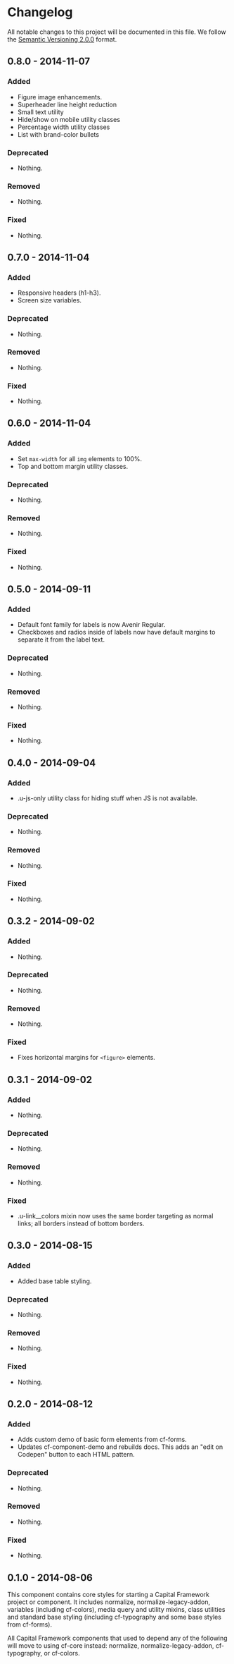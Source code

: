 # Changelog

All notable changes to this project will be documented in this file.
We follow the [Semantic Versioning 2.0.0](http://semver.org/) format.

## 0.8.0 - 2014-11-07

### Added
- Figure image enhancements.
- Superheader line height reduction
- Small text utility
- Hide/show on mobile utility classes
- Percentage width utility classes
- List with brand-color bullets

### Deprecated
- Nothing.

### Removed
- Nothing.

### Fixed
- Nothing.

## 0.7.0 - 2014-11-04

### Added
- Responsive headers (h1-h3).
- Screen size variables.

### Deprecated
- Nothing.

### Removed
- Nothing.

### Fixed
- Nothing.

## 0.6.0 - 2014-11-04

### Added
- Set `max-width` for all `img` elements to 100%.
- Top and bottom margin utility classes.

### Deprecated
- Nothing.

### Removed
- Nothing.

### Fixed
- Nothing.


## 0.5.0 - 2014-09-11

### Added
- Default font family for labels is now Avenir Regular.
- Checkboxes and radios inside of labels now have default margins to separate
  it from the label text.

### Deprecated
- Nothing.

### Removed
- Nothing.

### Fixed
- Nothing.


## 0.4.0 - 2014-09-04

### Added
- .u-js-only utility class for hiding stuff when JS is not available.

### Deprecated
- Nothing.

### Removed
- Nothing.

### Fixed
- Nothing.


## 0.3.2 - 2014-09-02

### Added
- Nothing.

### Deprecated
- Nothing.

### Removed
- Nothing.

### Fixed
- Fixes horizontal margins for `<figure>` elements.


## 0.3.1 - 2014-09-02

### Added
- Nothing.

### Deprecated
- Nothing.

### Removed
- Nothing.

### Fixed
- .u-link__colors mixin now uses the same border targeting as normal links;
  all borders instead of bottom borders.


## 0.3.0 - 2014-08-15

### Added
- Added base table styling.

### Deprecated
- Nothing.

### Removed
- Nothing.

### Fixed
- Nothing.


## 0.2.0 - 2014-08-12

### Added
- Adds custom demo of basic form elements from cf-forms.
- Updates cf-component-demo and rebuilds docs.
  This adds an "edit on Codepen" button to each HTML pattern.

### Deprecated
- Nothing.

### Removed
- Nothing.

### Fixed
- Nothing.


## 0.1.0 - 2014-08-06

This component contains core styles for starting a Capital Framework project or
component. It includes normalize, normalize-legacy-addon, variables (including
cf-colors), media query and utility mixins, class utilities and standard base
styling (including cf-typography and some base styles from cf-forms).

All Capital Framework components that used to depend any of the following will
move to using cf-core instead: normalize, normalize-legacy-addon, cf-typography,
or cf-colors.

